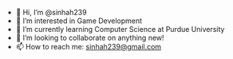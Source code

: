- 👋 Hi, I’m @sinhah239
- 👀 I’m interested in Game Development
- 🌱 I’m currently learning Computer Science at Purdue University
- 💞️ I’m looking to collaborate on anything new!
- 📫 How to reach me: sinhah239@gmail.com

<!---
sinhah239/sinhah239 is a ✨ special ✨ repository because its `README.md` (this file) appears on your GitHub profile.
You can click the Preview link to take a look at your changes.
--->
